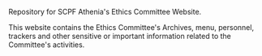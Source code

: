 Repository for SCPF Athenia's Ethics Committee Website.

This website contains the Ethics Committee's Archives, menu, personnel, trackers and other sensitive or important information related to the Committee's activities. 
